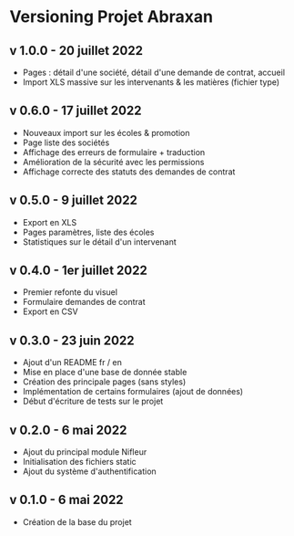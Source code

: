 # Versioning Projet Abraxan

## v 1.0.0 - 20 juillet 2022
- Pages : détail d'une société, détail d'une demande de contrat, accueil
- Import XLS massive sur les intervenants & les matières (fichier type)

## v 0.6.0 - 17 juillet 2022
- Nouveaux import sur les écoles & promotion
- Page liste des sociétés
- Affichage des erreurs de formulaire + traduction
- Amélioration de la sécurité avec les permissions
- Affichage correcte des statuts des demandes de contrat

## v 0.5.0 - 9 juillet 2022
- Export en XLS
- Pages paramètres, liste des écoles
- Statistiques sur le détail d'un intervenant

## v 0.4.0 - 1er juillet 2022
- Premier refonte du visuel
- Formulaire demandes de contrat
- Export en CSV

## v 0.3.0 - 23 juin 2022
- Ajout d'un README fr / en
- Mise en place d'une base de donnée stable
- Création des principale pages (sans styles)
- Implémentation de certains formulaires (ajout de données)
- Début d'écriture de tests sur le projet

## v 0.2.0 - 6 mai 2022
- Ajout du principal module Nifleur
- Initialisation des fichiers static
- Ajout du système d'authentification 

## v 0.1.0 - 6 mai 2022
- Création de la base du projet
